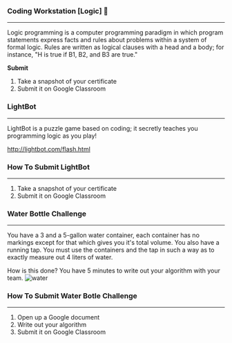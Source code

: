 ### Coding Workstation [Logic] 🔎
____________________________________________________________________________________
Logic programming is a computer programming paradigm in which program statements express facts and rules about problems within a system of formal logic. Rules are written as logical clauses with a head and a body; for instance, "H is true if B1, B2, and B3 are true."

**Submit**
1. Take a snapshot of your certificate  
2. Submit it on Google Classroom

### LightBot
____________________________________________________________________________________
LightBot is a puzzle game based on coding; it secretly teaches you programming logic as you play!

http://lightbot.com/flash.html

### How To Submit LightBot
____________________________________________________________________________________
1. Take a snapshot of your certificate
2. Submit it on Google Classroom

### Water Bottle Challenge
____________________________________________________________________________________
You have a 3 and a 5-gallon water container, each container has no markings except for that which gives you it's total volume. You also have a running tap. You must use the containers and the tap in such a way as to exactly measure out 4 liters of water.

How is this done? You have 5 minutes to write out your algorithm with your team.
![water](img/waterBottle.png)

### How To Submit Water Botle Challenge
____________________________________________________________________________________
1. Open up a Google document
2. Write out your algorithm
3. Submit it on Google Classroom